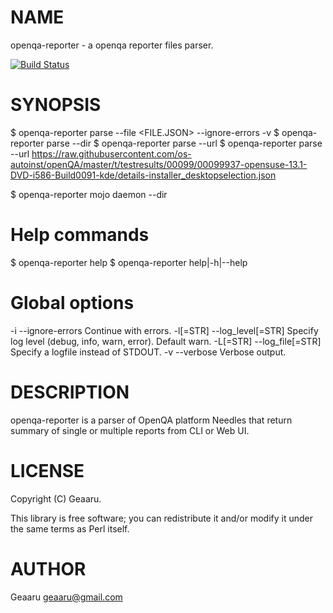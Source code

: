 # NAME

openqa-reporter - a openqa reporter files parser.

[![Build Status](https://travis-ci.org/geaaru/openqa-reporter.svg?branch=master)](https://travis-ci.org/geaaru/openqa-reporter)

# SYNOPSIS

  $ openqa-reporter parse --file <FILE.JSON> --ignore-errors -v
  $ openqa-reporter parse --dir <DIRECTORY>
  $ openqa-reporter parse --url <URL>
  $ openqa-reporter parse --url https://raw.githubusercontent.com/os-autoinst/openQA/master/t/testresults/00099/00099937-opensuse-13.1-DVD-i586-Build0091-kde/details-installer_desktopselection.json

  $ openqa-reporter mojo daemon --dir <DIRECTORY>

  # Help commands
  $ openqa-reporter help <command>
  $ openqa-reporter help|-h|--help

  # Global options
  -i --ignore-errors          Continue with errors.
  -l[=STR] --log_level[=STR]  Specify log level (debug, info, warn,
                              error). Default warn.
  -L[=STR] --log_file[=STR]   Specify a logfile instead of STDOUT.
  -v --verbose                Verbose output.


# DESCRIPTION

openqa-reporter is a parser of OpenQA platform Needles that return summary of single or multiple reports from CLI or Web UI.

# LICENSE

Copyright (C) Geaaru.

This library is free software; you can redistribute it and/or modify
it under the same terms as Perl itself.

# AUTHOR

Geaaru <geaaru@gmail.com>
